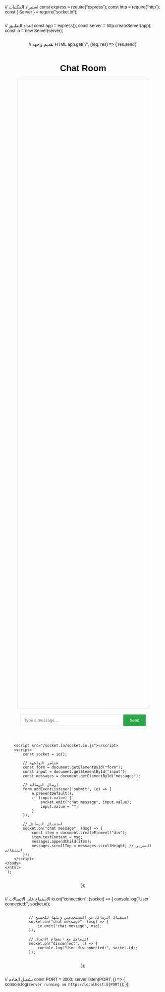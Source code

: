 // استيراد المكتبات
const express = require("express");
const http = require("http");
const { Server } = require("socket.io");

// إعداد التطبيق
const app = express();
const server = http.createServer(app);
const io = new Server(server);

// تقديم واجهة HTML
app.get("/", (req, res) => {
    res.send(`
    <!DOCTYPE html>
    <html lang="en">
    <head>
        <meta charset="UTF-8">
        <meta name="viewport" content="width=device-width, initial-scale=1.0">
        <title>Chat App</title>
        <style>
            body {
                font-family: Arial, sans-serif;
                display: flex;
                flex-direction: column;
                align-items: center;
                justify-content: center;
                height: 100vh;
                margin: 0;
            }
            #messages {
                border: 1px solid #ddd;
                width: 80%;
                height: 50vh;
                overflow-y: scroll;
                padding: 10px;
                margin-bottom: 20px;
            }
            #form {
                display: flex;
                width: 80%;
            }
            #input {
                flex: 1;
                padding: 10px;
                border: 1px solid #ddd;
            }
            #send {
                padding: 10px 20px;
                border: none;
                background-color: #28a745;
                color: white;
                cursor: pointer;
            }
            #send:hover {
                background-color: #218838;
            }
        </style>
    </head>
    <body>
        <h1>Chat Room</h1>
        <div id="messages"></div>
        <form id="form">
            <input id="input" autocomplete="off" placeholder="Type a message..." />
            <button id="send" type="submit">Send</button>
        </form>

        <script src="/socket.io/socket.io.js"></script>
        <script>
            const socket = io();

            // عناصر الواجهة
            const form = document.getElementById("form");
            const input = document.getElementById("input");
            const messages = document.getElementById("messages");

            // إرسال الرسالة
            form.addEventListener("submit", (e) => {
                e.preventDefault();
                if (input.value) {
                    socket.emit("chat message", input.value);
                    input.value = "";
                }
            });

            // استقبال الرسائل
            socket.on("chat message", (msg) => {
                const item = document.createElement("div");
                item.textContent = msg;
                messages.appendChild(item);
                messages.scrollTop = messages.scrollHeight; // التمرير التلقائي
            });
        </script>
    </body>
    </html>
    `);
});

// الاستماع على الاتصالات
io.on("connection", (socket) => {
    console.log("User connected:", socket.id);

    // استقبال الرسائل من المستخدمين وبثها للجميع
    socket.on("chat message", (msg) => {
        io.emit("chat message", msg);
    });

    // التعامل مع انقطاع الاتصال
    socket.on("disconnect", () => {
        console.log("User disconnected:", socket.id);
    });
});

// تشغيل الخادم
const PORT = 3000;
server.listen(PORT, () => {
    console.log(`Server running on http://localhost:${PORT}`);
});
